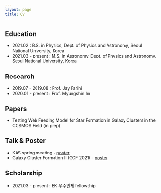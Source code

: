```yaml
---
layout: page
title: CV
---
```


## Education
- 2021.02 : B.S. in Physics, Dept. of Physics and Astronomy, Seoul National University, Korea 
- 2021.03 - present : M.S. in Astronomy, Dept. of Physics and Astronomy, Seoul National University, Korea 

## Research
- 2019.07 - 2019.08 : Prof. Jay Farihi
- 2020.01 - present : Prof. Myungshin Im


## Papers
- Testing Web Feeding Model for Star Formation in Galaxy Clusters in the COSMOS Field (in prep)

## Talk & Poster
- KAS spring meeting - [poster](assets/img/KAS_poster.pdf)
- Galaxy Cluster Formation II (GCF 2021) - [poster](assets/img/Ko_poster_full.png)

## Scholarship
- 2021.03 - present : BK 우수인재 fellowship
